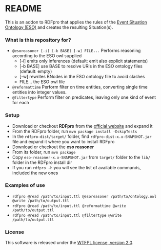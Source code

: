 # README #

This is an addon to RDFpro that applies the rules of the [Event Situation Ontology (ESO)](https://github.com/newsreader/eso) and creates the resulting Situation(s).

### What is this repository for? ###

* `@esoreasoner [-i] [-b BASE] [-w] FILE...` Performs reasoning according to the ESO owl supplied  
    * [-i]          emits only inferences (default: emit also explicit statements)
    * [-b BASE]     use BASE to resolve URIs in the ESO ontology files (default: empty)
    * [-w]          rewrites BNodes in the ESO ontology file to avoid clashes
    * FILE...       the ESO owl file
* `@reformattime` Perform filter on time entities, converting single time entities into integer values.
* `@filtertype` Perform filter on predicates, leaving only one kind of event for each

### Setup ###

* Download or checkout **RDFpro** from the [official website](http://fracor.bitbucket.org/rdfpro/) and expand it
* From the RDFpro folder, run `mvn package install -DskipTests`
* In the `rdfpro-dist/target/` folder, find `rdfpro-dist-x.x-SNAPSHOT.jar` file and expand it where you want to install RDFpro
* Download or checkout the **eso reasoner**
* From its folder, run `mvn package`
* Copy `eso-reasoner-x.x-SNAPSHOT.jar` from `target/` folder to the `lib/` folder in the RDFpro install dir
* If you run `rdfpro -h` you will see the list of available commands, included the new ones

### Examples of use ###

* `rdfpro @read /path/to/input.ttl @esoreasoner /path/to/ontology.owl @write /path/to/output.ttl`
* `rdfpro @read /path/to/input.ttl @reformattime @write /path/to/output.ttl`
* `rdfpro @read /path/to/input.ttl @filtertype @write /path/to/output.ttl`

### License ###

This software is released under the [WTFPL license, version 2.0](http://www.wtfpl.net/about/).